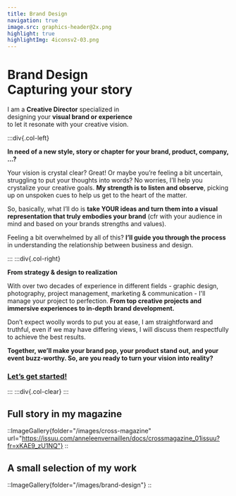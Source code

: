```yaml
---
title: Brand Design
navigation: true
image.src: graphics-header@2x.png
highlight: true
highlightImg: 4iconsv2-03.png
---
```


# Brand Design<br>Capturing your story

I am a **Creative Director** specialized in 
<br>designing your **visual brand or experience**
<br>to let it resonate with your creative vision.

:::div{.col-left}

**In need of a new style, story or chapter for your brand, product, company, ...?**

Your vision is crystal clear? Great! Or maybe you’re feeling a bit uncertain, struggling to put your thoughts into words? No worries, I’ll help you crystalize your creative goals. **My strength is to listen and observe**, picking up on unspoken cues to help us get to the heart of the matter. 

So, basically, what I’ll do is **take YOUR ideas and turn them into a visual representation that 
truly embodies your brand** (cfr with your audience in mind and based on your brands strengths and values). 

Feeling a bit overwhelmed by all of this? **I’ll guide you through the process** in understanding the relationship between business and design. 

:::
:::div{.col-right}

**From strategy & design to realization**

With over two decades of experience in different fields - graphic design, photography, project management, marketing & communication - I'll manage your project to perfection. **From top creative projects and immersive experiences to in-depth brand development.**  

Don’t expect woolly words to put you at ease, I am straightforward and truthful, even if we may have differing views, I will discuss them respectfully to achieve the best results. 

**Together, we’ll make your brand pop, your product stand out, and your event buzz-worthy.
So, are you ready to turn your vision into reality?** 

### <a href="mailto:hello@anneleenvernaillen.com">Let’s get started!</a>

:::
:::div{.col-clear}
:::

## Full story in my magazine

::ImageGallery{folder="/images/cross-magazine" url="https://issuu.com/anneleenvernaillen/docs/crossmagazine_01issuu?fr=xKAE9_zU1NQ"}
::

## A small selection of my work

::ImageGallery{folder="/images/brand-design"}
::

